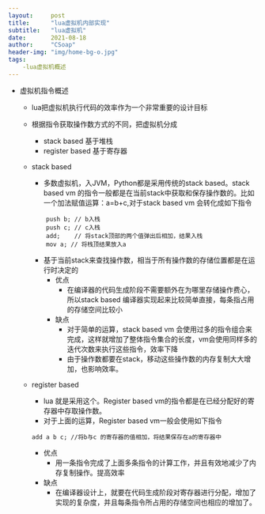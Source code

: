 ```yaml
---
layout:     post
title:      "lua虚拟机内部实现"
subtitle:   "lua虚拟机"
date:       2021-08-18
author:     "CSoap"
header-img: "img/home-bg-o.jpg"
tags:
    -lua虚拟机概述
---
```

- 虚拟机指令概述
    - lua把虚拟机执行代码的效率作为一个非常重要的设计目标
    - 根据指令获取操作数方式的不同，把虚拟机分成
        - stack based 基于堆栈
        - register based 基于寄存器
    - stack based
        - 多数虚拟机，入JVM，Python都是采用传统的stack based。stack based vm 的指令一般都是在当前stack中获取和保存操作数的。比如一个加法赋值运算：a=b+c,对于stack based vm 会转化成如下指令

        ```
            push b; // b入栈
            push c; // c入栈
            add;    // 将stack顶部的两个值弹出后相加，结果入栈
            mov a; // 将栈顶结果放入a
        ```

        - 基于当前stack来查找操作数，相当于所有操作数的存储位置都是在运行时决定的
            - 优点
                - 在编译器的代码生成阶段不需要额外在为哪里存储操作费心，所以stack based 编译器实现起来比较简单直接，每条指占用的存储空间比较小
            - 缺点
                - 对于简单的运算，stack based vm 会使用过多的指令组合来完成，这样就增加了整体指令集合的长度，vm会使用同样多的迭代次数来执行这些指令，效率下降
                - 由于操作数都要在stack，移动这些操作数的内存复制大大增加，也影响效率。
    - register based
        - lua 就是采用这个。Register based vm的指令都是在已经分配好的寄存器中存取操作数。
        - 对于上面的运算，Register based vm一般会使用如下指令

        ```
        add a b c; //将b与c 的寄存器的值相加，将结果保存在a的寄存器中
        ```

        - 优点
            - 用一条指令完成了上面多条指令的计算工作，并且有效地减少了内存复制操作。提高效率
        - 缺点
            - 在编译器设计上，就要在代码生成阶段对寄存器进行分配，增加了实现的复杂度，并且每条指令所占用的存储空间也相应的增加了。
            


